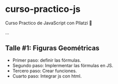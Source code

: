 # curso-practico-js
Curso Practico de JavaScript con Pllatzi 💚

...

## Talle #1: Figuras Geométricas

- Primer paso: definir las fórmulas.
- Segundo paso: Implermentar las fórmulas en JS.
- Tercero paso: Crear funciones.
- Cuarto paso: Integrar js con html.


